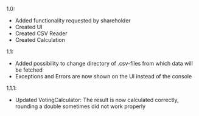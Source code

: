 1.0:
  - Added functionality requested by shareholder
  - Created UI
  - Created CSV Reader
  - Created Calculation

1.1:
  - Added possibility to change directory of .csv-files from which data will be fetched
  - Exceptions and Errors are now shown on the UI instead of the console

1.1.1:
  - Updated VotingCalculator: The result is now calculated correctly, rounding a double sometimes did not work properly
